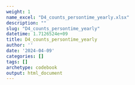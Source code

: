 ```yaml
---
weight: 1
name_excel: "D4_counts_persontime_yearly.xlsx"
description: ""
slug: "D4_counts_persontime_yearly"
datetime: 1.7126524e+09
title: D4_counts_persontime_yearly
author: ''
date: '2024-04-09'
categories: []
tags: []
archetype: codebook
output: html_document
---
```


<div class="tabcontent"></div>
